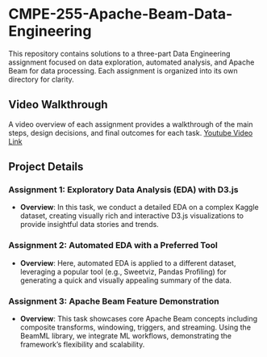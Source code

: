 # CMPE-255-Apache-Beam-Data-Engineering

This repository contains solutions to a three-part Data Engineering assignment focused on data exploration, automated analysis, and Apache Beam for data processing. Each assignment is organized into its own directory for clarity.

## Video Walkthrough
A video overview of each assignment provides a walkthrough of the main steps, design decisions, and final outcomes for each task.
[Youtube Video Link](https://youtu.be/hxJRSfIKKyg)

## Project Details

### Assignment 1: Exploratory Data Analysis (EDA) with D3.js
- **Overview**: In this task, we conduct a detailed EDA on a complex Kaggle dataset, creating visually rich and interactive D3.js visualizations to provide insightful data stories and trends.

### Assignment 2: Automated EDA with a Preferred Tool
- **Overview**: Here, automated EDA is applied to a different dataset, leveraging a popular tool (e.g., Sweetviz, Pandas Profiling) for generating a quick and visually appealing summary of the data.

### Assignment 3: Apache Beam Feature Demonstration
- **Overview**: This task showcases core Apache Beam concepts including composite transforms, windowing, triggers, and streaming. Using the BeamML library, we integrate ML workflows, demonstrating the framework’s flexibility and scalability.


